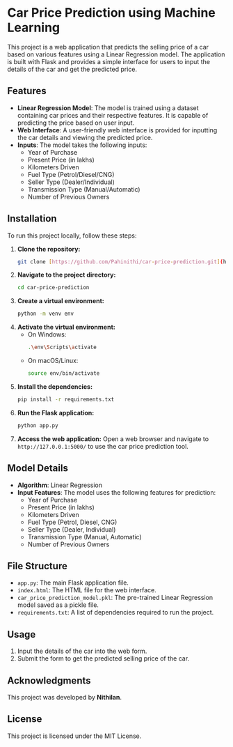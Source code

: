 # Car Price Prediction using Machine Learning

This project is a web application that predicts the selling price of a car based on various features using a Linear Regression model. The application is built with Flask and provides a simple interface for users to input the details of the car and get the predicted price.

## Features

- **Linear Regression Model**: The model is trained using a dataset containing car prices and their respective features. It is capable of predicting the price based on user input.
- **Web Interface**: A user-friendly web interface is provided for inputting the car details and viewing the predicted price.
- **Inputs**: The model takes the following inputs:
  - Year of Purchase
  - Present Price (in lakhs)
  - Kilometers Driven
  - Fuel Type (Petrol/Diesel/CNG)
  - Seller Type (Dealer/Individual)
  - Transmission Type (Manual/Automatic)
  - Number of Previous Owners

## Installation

To run this project locally, follow these steps:

1. **Clone the repository:**
   ```bash
   git clone [https://github.com/Pahinithi/car-price-prediction.git](https://github.com/Pahinithi/Car-Price-Prediction-using-Machine-Learning)
   ```
2. **Navigate to the project directory:**
   ```bash
   cd car-price-prediction
   ```
3. **Create a virtual environment:**
   ```bash
   python -m venv env
   ```
4. **Activate the virtual environment:**
   - On Windows:
     ```bash
     .\env\Scripts\activate
     ```
   - On macOS/Linux:
     ```bash
     source env/bin/activate
     ```
5. **Install the dependencies:**
   ```bash
   pip install -r requirements.txt
   ```
6. **Run the Flask application:**
   ```bash
   python app.py
   ```
7. **Access the web application:**
   Open a web browser and navigate to `http://127.0.0.1:5000/` to use the car price prediction tool.

## Model Details

- **Algorithm**: Linear Regression
- **Input Features**: The model uses the following features for prediction:
  - Year of Purchase
  - Present Price (in lakhs)
  - Kilometers Driven
  - Fuel Type (Petrol, Diesel, CNG)
  - Seller Type (Dealer, Individual)
  - Transmission Type (Manual, Automatic)
  - Number of Previous Owners

## File Structure

- `app.py`: The main Flask application file.
- `index.html`: The HTML file for the web interface.
- `car_price_prediction_model.pkl`: The pre-trained Linear Regression model saved as a pickle file.
- `requirements.txt`: A list of dependencies required to run the project.

## Usage

1. Input the details of the car into the web form.
2. Submit the form to get the predicted selling price of the car.

## Acknowledgments

This project was developed by **Nithilan**.

## License

This project is licensed under the MIT License.
